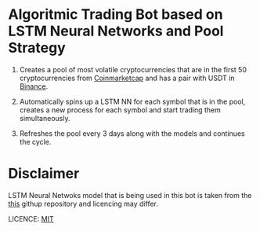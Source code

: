 # Algoritmic Trading Bot based on LSTM Neural Networks and Pool Strategy
1) Creates a pool of most volatile cryptocurrencies that are in the first 50 cryptocurrencies from [Coinmarketcap](coinmarketcap.com) and has 
   a pair with USDT in [Binance](binance.com).
 
2) Automatically spins up a LSTM NN for each symbol that is in the pool, creates a new process for each symbol and 
  start trading them simultaneously.
  
3) Refreshes the pool every 3 days along with the models and continues the cycle.


# Disclaimer

LSTM Neural Netwoks model that is being used in this bot is taken from the [this](https://github.com/yacoubb/stock-trading-ml) 
githup repository and licencing may differ.

LICENCE: [MIT](https://en.wikipedia.org/wiki/MIT_License)